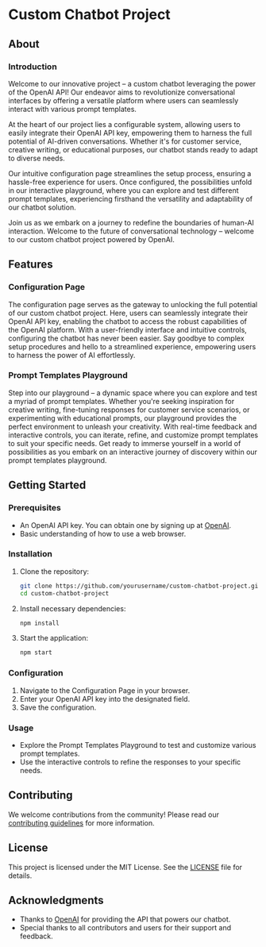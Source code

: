 # Custom Chatbot Project

## About

### Introduction
Welcome to our innovative project – a custom chatbot leveraging the power of the OpenAI API! Our endeavor aims to revolutionize conversational interfaces by offering a versatile platform where users can seamlessly interact with various prompt templates.

At the heart of our project lies a configurable system, allowing users to easily integrate their OpenAI API key, empowering them to harness the full potential of AI-driven conversations. Whether it's for customer service, creative writing, or educational purposes, our chatbot stands ready to adapt to diverse needs.

Our intuitive configuration page streamlines the setup process, ensuring a hassle-free experience for users. Once configured, the possibilities unfold in our interactive playground, where you can explore and test different prompt templates, experiencing firsthand the versatility and adaptability of our chatbot solution.

Join us as we embark on a journey to redefine the boundaries of human-AI interaction. Welcome to the future of conversational technology – welcome to our custom chatbot project powered by OpenAI.

## Features

### Configuration Page
The configuration page serves as the gateway to unlocking the full potential of our custom chatbot project. Here, users can seamlessly integrate their OpenAI API key, enabling the chatbot to access the robust capabilities of the OpenAI platform. With a user-friendly interface and intuitive controls, configuring the chatbot has never been easier. Say goodbye to complex setup procedures and hello to a streamlined experience, empowering users to harness the power of AI effortlessly.

### Prompt Templates Playground
Step into our playground – a dynamic space where you can explore and test a myriad of prompt templates. Whether you're seeking inspiration for creative writing, fine-tuning responses for customer service scenarios, or experimenting with educational prompts, our playground provides the perfect environment to unleash your creativity. With real-time feedback and interactive controls, you can iterate, refine, and customize prompt templates to suit your specific needs. Get ready to immerse yourself in a world of possibilities as you embark on an interactive journey of discovery within our prompt templates playground.

## Getting Started

### Prerequisites
- An OpenAI API key. You can obtain one by signing up at [OpenAI](https://www.openai.com/).
- Basic understanding of how to use a web browser.

### Installation
1. Clone the repository:
    ```bash
    git clone https://github.com/yourusername/custom-chatbot-project.git
    cd custom-chatbot-project
    ```

2. Install necessary dependencies:
    ```bash
    npm install
    ```

3. Start the application:
    ```bash
    npm start
    ```

### Configuration
1. Navigate to the Configuration Page in your browser.
2. Enter your OpenAI API key into the designated field.
3. Save the configuration.

### Usage
- Explore the Prompt Templates Playground to test and customize various prompt templates.
- Use the interactive controls to refine the responses to your specific needs.

## Contributing
We welcome contributions from the community! Please read our [contributing guidelines](CONTRIBUTING.md) for more information.

## License
This project is licensed under the MIT License. See the [LICENSE](LICENSE) file for details.

## Acknowledgments
- Thanks to [OpenAI](https://www.openai.com/) for providing the API that powers our chatbot.
- Special thanks to all contributors and users for their support and feedback.

